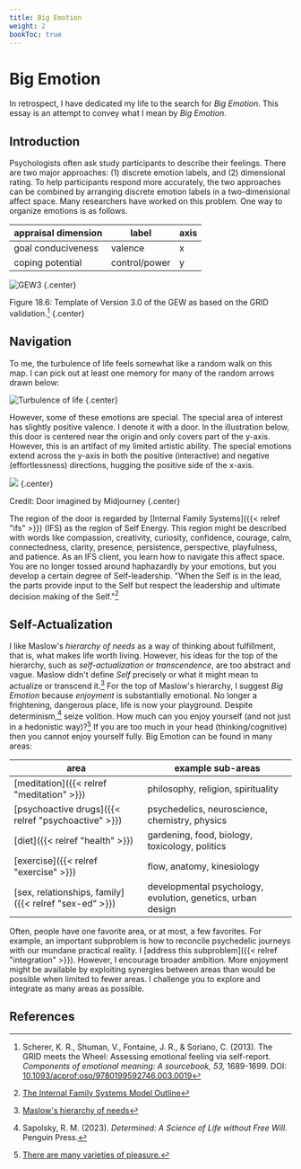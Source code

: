 ```yaml
---
title: Big Emotion
weight: 2
bookToc: true
---
```


# Big Emotion

In retrospect, I have dedicated my life to the search for *Big Emotion*.
This essay is an attempt to convey what I mean by *Big Emotion*.

## Introduction

Psychologists often ask study participants to describe their feelings.
There are two major approaches: (1) discrete emotion labels, and (2) dimensional rating.
To help participants respond more accurately, the two approaches can be combined by arranging discrete emotion labels in a two-dimensional affect space.
Many researchers have worked on this problem.
One way to organize emotions is as follows.

| appraisal dimension | label | axis |
| --------------------|-------|------|
| goal conduciveness | valence | x |
| coping potential | control/power | y |

![GEW3](gew3.webp)
{.center}

Figure 18.6: Template of Version 3.0 of the GEW as based on the GRID validation.[^scherer2013]
{.center}

## Navigation

To me, the turbulence of life feels somewhat like a random walk on this map.
I can pick out at least one memory for many of the random arrows drawn below:

![Turbulence of life](random.webp)
{.center}

However, some of these emotions are special.
The special area of interest has slightly positive valence.
I denote it with a door.
In the illustration below, this door is centered near the origin and only covers part of the y-axis.
However, this is an artifact of my limited artistic ability.
The special emotions extend across the y-axis in both the positive (interactive) and negative (effortlessness) directions, hugging the positive side of the x-axis.

![](door.webp)
{.center}

Credit: Door imagined by Midjourney
{.center}

The region of the door is regarded by [Internal Family Systems]({{< relref "ifs" >}}) (IFS) as the region of Self Energy.
This region might be described with words like compassion, creativity, curiosity, confidence, courage, calm, connectedness, clarity, presence, persistence, perspective, playfulness, and patience.
As an IFS client, you learn how to navigate this affect space.
You are no longer tossed around haphazardly by your emotions, but you develop a certain degree of Self-leadership.
"When the Self is in the lead, the parts provide input to the Self but respect the leadership and ultimate decision making of the Self."[^ifs-model]

## Self-Actualization

I like Maslow's *hierarchy of needs* as a way of thinking about fulfillment, that is, what makes life worth living.
However, his ideas for the top of the hierarchy, such as *self-actualization* or *transcendence*, are too abstract and vague.
Maslow didn't define *Self* precisely or what it might mean to actualize or transcend it.[^maslow]
For the top of Maslow's hierarchy, I suggest *Big Emotion* because *enjoyment* is substantially emotional.
No longer a frightening, dangerous place, life is now your playground.
Despite determinism,[^sapolsky2023] seize volition.
How much can you enjoy yourself (and not just in a hedonistic way)?[^pleasure]
If you are too much in your head (thinking/cognitive) then you cannot enjoy yourself fully.
Big Emotion can be found in many areas:

| area | example sub-areas |
| ---- | ----------------- |
| [meditation]({{< relref "meditation" >}}) | philosophy, religion, spirituality |
| [psychoactive drugs]({{< relref "psychoactive" >}}) | psychedelics, neuroscience, chemistry, physics |
| [diet]({{< relref "health" >}}) | gardening, food, biology, toxicology, politics |
| [exercise]({{< relref "exercise" >}}) | flow, anatomy, kinesiology |
| [sex, relationships, family]({{< relref "sex-ed" >}}) | developmental psychology, evolution, genetics, urban design |

Often, people have one favorite area, or at most, a few favorites.
For example, an important subproblem is how to reconcile psychedelic journeys with our mundane practical reality.
I [address this subproblem]({{< relref "integration" >}}).
However, I encourage broader ambition.
More enjoyment might be available by exploiting synergies between areas than would be possible when limited to fewer areas.
I challenge you to explore and integrate as many areas as possible.

## References

[^scherer2013]: Scherer, K. R., Shuman, V., Fontaine, J. R., & Soriano, C. (2013). The GRID meets the Wheel: Assessing emotional feeling via self-report. *Components of emotional meaning: A sourcebook, 53,* 1689-1699. DOI: [10.1093/acprof:oso/9780199592746.003.0019](https://doi.org/10.1093/acprof:oso/9780199592746.003.0019)

[^ifs-model]: [The Internal Family Systems Model Outline](https://ifs-institute.com/resources/articles/internal-family-systems-model-outline)

[^maslow]: [Maslow's hierarchy of needs](https://en.wikipedia.org/wiki/Maslow%27s_hierarchy_of_needs)

[^pleasure]: [There are many varieties of pleasure.](https://en.wikipedia.org/wiki/Pleasure)

[^sapolsky2023]: Sapolsky, R. M. (2023). *Determined: A Science of Life without Free Will.* Penguin Press.
